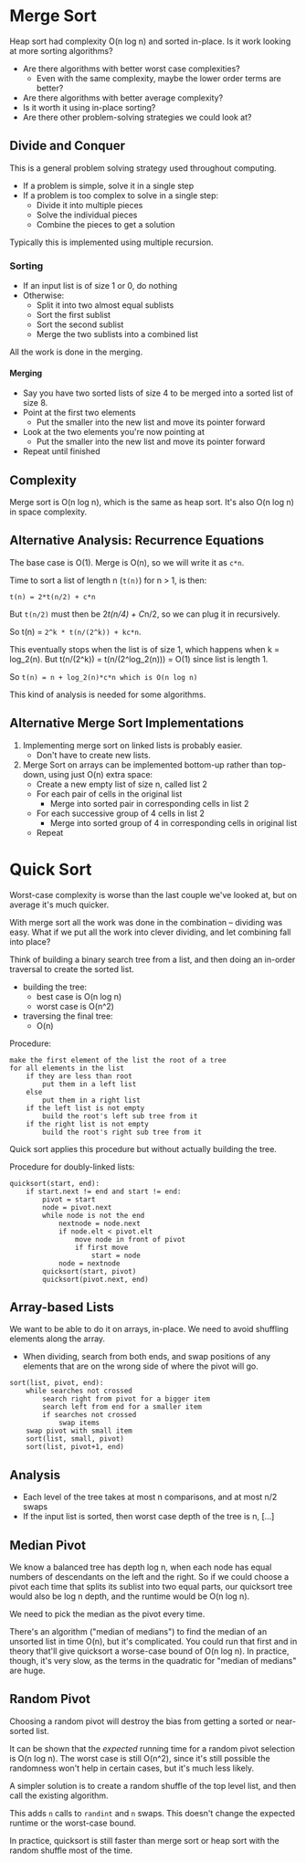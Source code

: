 # Merge Sort

Heap sort had complexity O(n log n) and sorted in-place. Is it work looking at more sorting algorithms?

* Are there algorithms with better worst case complexities?
    * Even with the same complexity, maybe the lower order terms are better?
* Are there algorithms with better average complexity?
* Is it worth it using in-place sorting?
* Are there other problem-solving strategies we could look at?

## Divide and Conquer

This is a general problem solving strategy used throughout computing.

* If a problem is simple, solve it in a single step
* If a problem is too complex to solve in a single step:
    * Divide it into multiple pieces
    * Solve the individual pieces
    * Combine the pieces to get a solution

Typically this is implemented using multiple recursion.

### Sorting

* If an input list is of size 1 or 0, do nothing
* Otherwise:
    * Split it into two almost equal sublists
    * Sort the first sublist
    * Sort the second sublist
    * Merge the two sublists into a combined list

All the work is done in the merging.

#### Merging

* Say you have two sorted lists of size 4 to be merged into a sorted list of size 8.
* Point at the first two elements
    * Put the smaller into the new list and move its pointer forward
* Look at the two elements you're now pointing at
    * Put the smaller into the new list and move its pointer forward
* Repeat until finished

## Complexity

Merge sort is O(n log n), which is the same as heap sort. It's also O(n log n) in space complexity.

## Alternative Analysis: Recurrence Equations

The base case is O(1). Merge is O(n), so we will write it as `c*n`.

Time to sort a list of length n (`t(n)`) for n > 1, is then:

```
t(n) = 2*t(n/2) + c*n
```

But `t(n/2)` must then be 2*t(n/4) + C*n/2, so we can plug it in recursively.

So t(n) = `2^k * t(n/(2^k)) + kc*n`.

This eventually stops when the list is of size 1, which happens when k = log_2(n). But t(n/(2^k)) = t(n/(2^log_2(n))) = O(1) since list is length 1.

So `t(n) = n + log_2(n)*c*n which is O(n log n)`

This kind of analysis is needed for some algorithms.

## Alternative Merge Sort Implementations

1. Implementing merge sort on linked lists is probably easier.
    * Don't have to create new lists.
2. Merge Sort on arrays can be implemented bottom-up rather than top-down, using just O(n) extra space:
    * Create a new empty list of size n, called list 2
    * For each pair of cells in the original list
        * Merge into sorted pair in corresponding cells in list 2
    * For each successive group of 4 cells in list 2
        * Merge into sorted group of 4 in corresponding cells in original list
    * Repeat

# Quick Sort

Worst-case complexity is worse than the last couple we've looked at, but on average it's much quicker.

With merge sort all the work was done in the combination – dividing was easy. What if we put all the work into clever dividing, and let combining fall into place?

Think of building a binary search tree from a list, and then doing an in-order traversal to create the sorted list.

* building the tree:
    * best case is O(n log n)
    * worst case is O(n^2)
* traversing the final tree:
    * O(n)

Procedure:

```pseudocode
make the first element of the list the root of a tree
for all elements in the list
    if they are less than root
        put them in a left list
    else
        put them in a right list
    if the left list is not empty
        build the root's left sub tree from it
    if the right list is not empty
        build the root's right sub tree from it
```

Quick sort applies this procedure but without actually building the tree.

Procedure for doubly-linked lists:

```pseudocode
quicksort(start, end):
    if start.next != end and start != end:
        pivot = start
        node = pivot.next
        while node is not the end
            nextnode = node.next
            if node.elt < pivot.elt
                move node in front of pivot
                if first move
                    start = node
            node = nextnode
        quicksort(start, pivot)
        quicksort(pivot.next, end)
```

## Array-based Lists

We want to be able to do it on arrays, in-place. We need to avoid shuffling elements along the array.

* When dividing, search from both ends, and swap positions of any elements that are on the wrong side of where the pivot will go.

```pseudocode
sort(list, pivot, end):
    while searches not crossed
        search right from pivot for a bigger item
        search left from end for a smaller item
        if searches not crossed
            swap items
    swap pivot with small item
    sort(list, small, pivot)
    sort(list, pivot+1, end)
```

## Analysis

* Each level of the tree takes at most n comparisons, and at most n/2 swaps
* If the input list is sorted, then worst case depth of the tree is n, […]

## Median Pivot

We know a balanced tree has depth log n, when each node has equal numbers of descendants on the left and the right. So if we could choose a pivot each time that splits its sublist into two equal parts, our quicksort tree would also be log n depth, and the runtime would be O(n log n).

We need to pick the median as the pivot every time.

There's an algorithm ("median of medians") to find the median of an unsorted list in time O(n), but it's complicated. You could run that first and in theory that'll give quicksort a worse-case bound of O(n log n). In practice, though, it's very slow, as the terms in the quadratic for "median of medians" are huge.

## Random Pivot

Choosing a random pivot will destroy the bias from getting a sorted or near-sorted list.

It can be shown that the *expected* running time for a random pivot selection is O(n log n). The worst case is still O(n^2), since it's still possible the randomness won't help in certain cases, but it's much less likely.

A simpler solution is to create a random shuffle of the top level list, and then call the existing algorithm.

This adds `n` calls to `randint` and `n` swaps. This doesn't change the expected runtime or the worst-case bound.

In practice, quicksort is still faster than merge sort or heap sort with the random shuffle most of the time.
